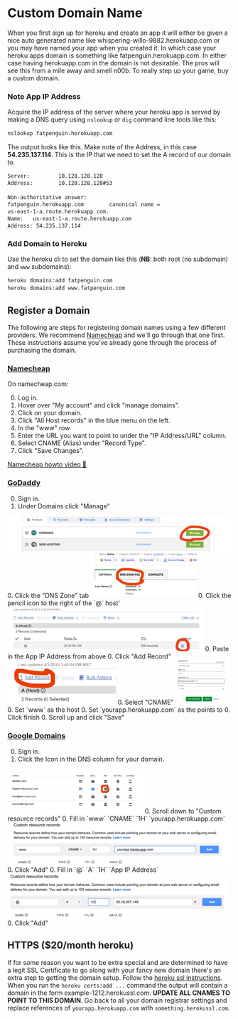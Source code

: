 # Custom Domain Name

When you first sign up for heroku and create an app it will either be given a
nice auto generated name like whispering-willo-9882.herokuapp.com or you may
have named your app when you created it. In which case your heroku apps domain
is something like fatpenguin.herokuapp.com. In either case having herokuapp.com
in the domain is not desirable. The pros will see this from a mile away and
smell n00b. To really step up your game, buy a custom domain.


### Note App IP Address

Acquire the IP address of the server where your heroku app is served by
making a DNS query using `nslookup` or `dig` command line tools like this:

```sh
nslookup fatpenguin.herokuapp.com
```

The output looks like this. Make note of the Address, in this case
**54.235.137.114**. This is the IP that we need to set the A record of our
domain to.

```
Server:         10.128.128.128
Address:        10.128.128.128#53

Non-authoritative answer:
fatpenguin.herokuapp.com        canonical name =
us-east-1-a.route.herokuapp.com.
Name:   us-east-1-a.route.herokuapp.com
Address: 54.235.137.114
```

### Add Domain to Heroku

Use the heroku cli to set the domain like this (**NB**: both root (no subdomain) and
`www` subdomains):

```sh
heroku domains:add fatpenguin.com
heroku domains:add www.fatpenguin.com
```

## Register a Domain

The following are steps for registering domain names using a few different
providers. We recommend [Namecheap][namecheap] and we'll go through that one
first. These instructions assume you've already gone through the process of
purchasing the domain.


### [Namecheap][namecheap]

On namecheap.com:

0. Log in.
0. Hover over "My account" and click "manage domains".
0. Click on your domain.
0. Click "All Host records" in the blue menu on the left.
0. In the "www" row
0. Enter the URL you want to point to under the "IP Address/URL" column.
0. Select CNAME (Alias) under "Record Type".
0. Click "Save Changes".

[Namecheap howto video :movie_camera:][namecheap-howto]

### [GoDaddy][godaddy]

0. Sign in.
0. Under Domains click "Manage"
<img src="../assets/godaddy_manage.png" style="max-height: 100px">
0. Click the "DNS Zone" tab
<img src="../assets/godaddy_dnszone.png" style="max-height: 100px">
0. Click the pencil icon to the right of the `@` host'
<img src="../assets/godaddy_edit.png" style="max-height: 100px">
0. Paste in the App IP Address from above
0. Click "Add Record"
<img src="../assets/godaddy_addrecord.png" style="max-height: 100px">
0. Select "CNAME"
<img src="../assets/godaddy_CNAME.png" style="max-height: 100px">
0. Set `www` as the host
0. Set `yourapp.herokuapp.com` as the points to
0. Click finish
0. Scroll up and click "Save"

### [Google Domains][google]

0. Sign in.
0. Click the Icon in the DNS column for your domain.
<img src="../assets/google_settings.png" style="max-height: 100px">
0. Scroll down to "Custom resource records"
0. Fill in `www` `CNAME` `1H` `yourapp.herokuapp.com`
<img src="../assets/google_CNAME.png" style="max-height: 100px">
0. Click "Add"
0. Fill in `@` `A` `1H` `App IP Address`
<img src="../assets/google_A.png" style="max-height: 100px">
0. Click "Add"

## HTTPS ($20/month heroku)

If for some reason you want to be extra special and are determined to have a
legit SSL Certificate to go along with your fancy new domain there's an extra
step to getting the domain setup. Follow the [heroku ssl instructions][heroku-ssl].
When you run the `heroku certs:add ...` command the output will contain a domain
in the form example-1212.herokussl.com. **UPDATE ALL CNAMES TO POINT TO THIS
DOMAIN**. Go back to all your domain registrar settings and replace references
of `yourapp.herokuapp.com` with `something.herokussl.com`.


[heroku-ssl]: https://devcenter.heroku.com/articles/ssl-endpoint
[google]: https://domains.google.com/registrar
[godaddy]: https://www.godaddy.com/
[namecheap]: https://www.namecheap.com/
[namecheap-howto]: https://www.namecheap.com/support/knowledgebase/article.aspx/1031/2/
